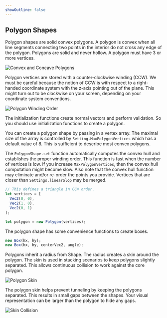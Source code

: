 ```yaml
---
showOutline: false
---
```


## Polygon Shapes
Polygon shapes are solid convex polygons. A polygon is convex when all
line segments connecting two points in the interior do not cross any
edge of the polygon. Polygons are solid and never hollow. A polygon must
have 3 or more vertices.

![Convex and Concave Polygons](/planck.js/docs/images/convex_concave.gif)

Polygon vertices are stored with a counter-clockwise winding (CCW). We
must be careful because the notion of CCW is with respect to a
right-handed coordinate system with the z-axis pointing out of the
plane. This might turn out to be clockwise on your screen, depending on
your coordinate system conventions.

![Polygon Winding Order](/planck.js/docs/images/winding.svg)

The initialization functions create normal vectors and perform validation. 
So you should use initialization functions to create a polygon.

You can create a polygon shape by passing in a vertex array. The maximal
size of the array is controlled by `Setting.MaxPolygonVertices` which has a
default value of 8. This is sufficient to describe most convex polygons.

The `PolygonShape.set` function automatically computes the convex hull
and establishes the proper winding order. This function is fast when the
number of vertices is low. If you increase `MaxPolygonVertices`, then
the convex hull computation might become slow. Also note that the convex
hull function may eliminate and/or re-order the points you provide.
Vertices that are closer than `Settings.linearSlop` may be merged.

```js
// This defines a triangle in CCW order.
let vertices = [
  Vec2(0, 0),
  Vec2(1, 0),
  Vec2(0, 1)
];

let polygon = new Polygon(vertices);
```

The polygon shape has some convenience functions to create boxes.

```js
new Box(hx, hy);
new Box(hx, hy, centerVec2, angle);
```

Polygons inherit a radius from Shape. The radius creates a skin around
the polygon. The skin is used in stacking scenarios to keep polygons
slightly separated. This allows continuous collision to work against the
core polygon.

![Polygon Skin](/planck.js/docs/images/skinned_polygon.svg)

The polygon skin helps prevent tunneling by keeping the polygons
separated. This results in small gaps between the shapes. Your visual
representation can be larger than the polygon to hide any gaps.

![Skin Collision](/planck.js/docs/images/skin_collision.svg)
